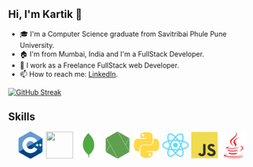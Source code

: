 ## Hi, I'm Kartik 👋

- 🎓 I'm a Computer Science graduate from Savitribai Phule Pune University.
- 🏠 I'm from Mumbai, India and I'm a FullStack Developer.
- 🌱 I work as a Freelance FullStack web Developer.
- 📫 How to reach me: [LinkedIn](https://www.linkedin.com/in/kartik-poojari).

[![GitHub Streak](https://streak-stats.demolab.com/?user=KRPoojari)](https://git.io/streak-stats)

## Skills
<p align="center">
  <img src='https://github.com/devicons/devicon/blob/master/icons/cplusplus/cplusplus-original.svg' width=55px height=55px>
  <img src='https://www.pngfind.com/pngs/m/136-1363736_express-js-icon-png-transparent-png.png' width=55px height=55px>
  <img src='https://github.com/devicons/devicon/raw/master/icons/mongodb/mongodb-plain.svg' width=55px height=55px>
  <img src='https://github.com/devicons/devicon/raw/master/icons/nodejs/nodejs-plain.svg' width=55px height=55px>
  <img src='https://github.com/devicons/devicon/raw/master/icons/python/python-plain.svg' width=55px height=55px>
  <img src='https://github.com/devicons/devicon/raw/master/icons/react/react-original.svg' width=55px height=55px>
  <img src='https://github.com/devicons/devicon/raw/master/icons/javascript/javascript-original.svg' width=55px height=55px>
  <img src='https://github.com/devicons/devicon/raw/master/icons/java/java-plain.svg' width=55px height=55px>
</p>

<!-- - 🌱 I’m currently looking for an internship and open to opportunities.-->
